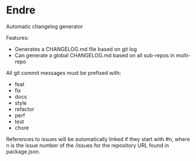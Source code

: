 # Endre
Automatic changelog generator

Features:

* Generates a CHANGELOG.md file based on git log
* Can generate a global CHANGELOG.md based on all sub-repos in multi-repo

All git commit messages must be prefixed with:

* feat
* fix
* docs
* style
* refactor
* perf
* test
* chore

References to issues will be automatically linked if they start with \#n, where _n_ is the issue number of the /issues for the repository URL found in package.json.
